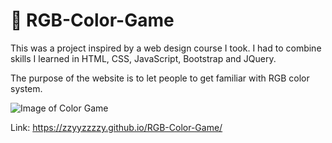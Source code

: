 # 🌈 RGB-Color-Game
This was a project inspired by a web design course I took. I had to combine skills I learned in HTML, CSS, JavaScript, Bootstrap and JQuery.

The purpose of the website is to let people to get familiar with RGB color system.

![Image of Color Game](https://img.imoutomoe.net/images/2019/07/22/-2019-07-21-7.49.29.png)

Link: https://zzyyzzzzy.github.io/RGB-Color-Game/
